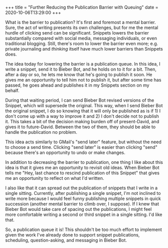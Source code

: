 +++
title = "Further Reducing the Publication Barrier with Queuing"
date = 2020-10-06T13:29:00
+++

What is the barrier to publication? It's first and foremost a mental barrier. Sure, the act of writing presents its own challenges, but for me the mental hurdle of clicking send can be significant. Snippets lowers the barrier substantially compared with social media, messaging individuals, or even traditional blogging. Still, there's room to lower the barrier even more; e.g. private journaling and _thinking_ itself have much lower barriers than Snippets does.

The idea today for lowering the barrier is a publication queue. In this idea, I write a snippet, send it to Bieber Bot, and he holds on to it for a bit. Then, after a day or so, he lets me know that he's going to publish it soon. He gives me an opportunity to tell him not to publish it, but after some time has passed, he goes ahead and publishes it in my Snippets section on my behalf.

During that waiting period, I can send Bieber Bot revised versions of the Snippet, which will supersede the original. This way, when I send Bieber Bot the original snippet, I do so knowing that it will only be published as is if 1) I don't come up with a way to improve it and 2) I don't decide not to publish it. This takes a bit of the decision making burden off of present-David, and gives it to future-David. Between the two of them, they should be able to handle the publication no problem.

This idea acts similarly to GMail's "send later" feature, but without the need to choose a send time. Clicking "send later" is easier than clicking "send" because there's an opportunity to undo or make changes.

In addition to decreasing the barrier to publication, one thing I like about this idea is that it gives me an opportunity to revisit old ideas. When Bieber Bot tells me "Hey, last chance to rescind publication of this Snippet" that gives me an opportunity to reflect on what I'd written.

I also like that it can spread out the publication of snippets that I write in a single sitting. Currently, after publishing a single snippet, I'm not inclined to write more because I would feel funny publishing multiple snippets in quick succession (another mental barrier to climb over, I suppose). If I knew that Bieber Bot would take care of spacing out the publications, I might feel more comfortable writing a second or third snippet in a single sitting. I'd like that.

So, a publication queue it is! This shouldn't be too much effort to implement given the work I've already done to support snippet publications, scheduling, question-asking, and messaging in Bieber Bot.
